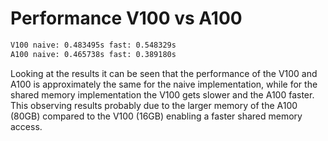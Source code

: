 # Performance V100 vs A100

```bash
V100 naive: 0.483495s fast: 0.548329s
A100 naive: 0.465738s fast: 0.389180s
```

Looking at the results it can be seen that the performance of the V100 and A100 is approximately the same for the naive implementation, while for the shared memory implementation the V100 gets slower and the A100 faster. This observing results probably due to the larger memory of the A100 (80GB) compared to the V100 (16GB) enabling a faster shared memory access. 